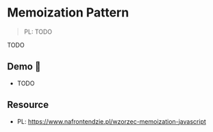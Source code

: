 # Memoization Pattern

> PL: TODO

TODO

## Demo 🎉

* TODO

## Resource

* PL: <https://www.nafrontendzie.pl/wzorzec-memoization-javascript>
